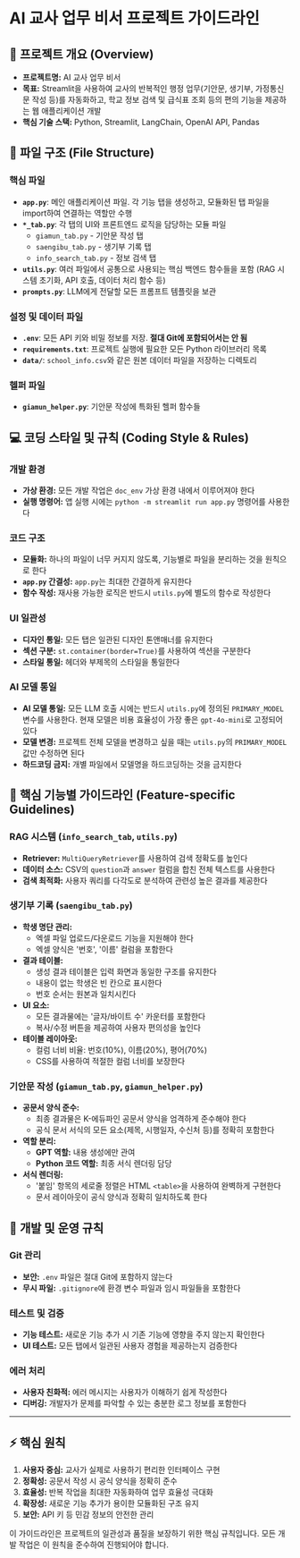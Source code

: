 # AI 교사 업무 비서 프로젝트 가이드라인

## 📖 프로젝트 개요 (Overview)

- **프로젝트명:** AI 교사 업무 비서
- **목표:** Streamlit을 사용하여 교사의 반복적인 행정 업무(기안문, 생기부, 가정통신문 작성 등)를 자동화하고, 학교 정보 검색 및 급식표 조회 등의 편의 기능을 제공하는 웹 애플리케이션 개발
- **핵심 기술 스택:** Python, Streamlit, LangChain, OpenAI API, Pandas

## 📁 파일 구조 (File Structure)

### 핵심 파일
- **`app.py`**: 메인 애플리케이션 파일. 각 기능 탭을 생성하고, 모듈화된 탭 파일을 import하여 연결하는 역할만 수행
- **`*_tab.py`**: 각 탭의 UI와 프론트엔드 로직을 담당하는 모듈 파일
  - `giamun_tab.py` - 기안문 작성 탭
  - `saengibu_tab.py` - 생기부 기록 탭
  - `info_search_tab.py` - 정보 검색 탭
- **`utils.py`**: 여러 파일에서 공통으로 사용되는 핵심 백엔드 함수들을 포함 (RAG 시스템 초기화, API 호출, 데이터 처리 함수 등)
- **`prompts.py`**: LLM에게 전달할 모든 프롬프트 템플릿을 보관

### 설정 및 데이터 파일
- **`.env`**: 모든 API 키와 비밀 정보를 저장. **절대 Git에 포함되어서는 안 됨**
- **`requirements.txt`**: 프로젝트 실행에 필요한 모든 Python 라이브러리 목록
- **`data/`**: `school_info.csv`와 같은 원본 데이터 파일을 저장하는 디렉토리

### 헬퍼 파일
- **`giamun_helper.py`**: 기안문 작성에 특화된 헬퍼 함수들

## 💻 코딩 스타일 및 규칙 (Coding Style & Rules)

### 개발 환경
- **가상 환경:** 모든 개발 작업은 `doc_env` 가상 환경 내에서 이루어져야 한다
- **실행 명령어:** 앱 실행 시에는 `python -m streamlit run app.py` 명령어를 사용한다

### 코드 구조
- **모듈화:** 하나의 파일이 너무 커지지 않도록, 기능별로 파일을 분리하는 것을 원칙으로 한다
- **`app.py` 간결성:** `app.py`는 최대한 간결하게 유지한다
- **함수 작성:** 재사용 가능한 로직은 반드시 `utils.py`에 별도의 함수로 작성한다

### UI 일관성
- **디자인 통일:** 모든 탭은 일관된 디자인 톤앤매너를 유지한다
- **섹션 구분:** `st.container(border=True)`를 사용하여 섹션을 구분한다
- **스타일 통일:** 헤더와 부제목의 스타일을 통일한다

### AI 모델 통일
- **AI 모델 통일:** 모든 LLM 호출 시에는 반드시 `utils.py`에 정의된 `PRIMARY_MODEL` 변수를 사용한다. 현재 모델은 비용 효율성이 가장 좋은 `gpt-4o-mini`로 고정되어 있다
- **모델 변경:** 프로젝트 전체 모델을 변경하고 싶을 때는 `utils.py`의 `PRIMARY_MODEL` 값만 수정하면 된다
- **하드코딩 금지:** 개별 파일에서 모델명을 하드코딩하는 것을 금지한다

## 🎯 핵심 기능별 가이드라인 (Feature-specific Guidelines)

### RAG 시스템 (`info_search_tab`, `utils.py`)
- **Retriever:** `MultiQueryRetriever`를 사용하여 검색 정확도를 높인다
- **데이터 소스:** CSV의 `question`과 `answer` 컬럼을 합친 전체 텍스트를 사용한다
- **검색 최적화:** 사용자 쿼리를 다각도로 분석하여 관련성 높은 결과를 제공한다

### 생기부 기록 (`saengibu_tab.py`)
- **학생 명단 관리:**
  - 엑셀 파일 업로드/다운로드 기능을 지원해야 한다
  - 엑셀 양식은 '번호', '이름' 컬럼을 포함한다
- **결과 테이블:**
  - 생성 결과 테이블은 입력 화면과 동일한 구조를 유지한다
  - 내용이 없는 학생은 빈 칸으로 표시한다
  - 번호 순서는 원본과 일치시킨다
- **UI 요소:**
  - 모든 결과물에는 '글자/바이트 수' 카운터를 포함한다
  - 복사/수정 버튼을 제공하여 사용자 편의성을 높인다
- **테이블 레이아웃:**
  - 컬럼 너비 비율: 번호(10%), 이름(20%), 평어(70%)
  - CSS를 사용하여 적절한 컬럼 너비를 보장한다

### 기안문 작성 (`giamun_tab.py`, `giamun_helper.py`)
- **공문서 양식 준수:**
  - 최종 결과물은 K-에듀파인 공문서 양식을 엄격하게 준수해야 한다
  - 공식 문서 서식의 모든 요소(제목, 시행일자, 수신처 등)를 정확히 포함한다
- **역할 분리:**
  - **GPT 역할:** 내용 생성에만 관여
  - **Python 코드 역할:** 최종 서식 렌더링 담당
- **서식 렌더링:**
  - '붙임' 항목의 세로줄 정렬은 HTML `<table>`을 사용하여 완벽하게 구현한다
  - 문서 레이아웃이 공식 양식과 정확히 일치하도록 한다

## 🔧 개발 및 운영 규칙

### Git 관리
- **보안:** `.env` 파일은 절대 Git에 포함하지 않는다
- **무시 파일:** `.gitignore`에 환경 변수 파일과 임시 파일들을 포함한다

### 테스트 및 검증
- **기능 테스트:** 새로운 기능 추가 시 기존 기능에 영향을 주지 않는지 확인한다
- **UI 테스트:** 모든 탭에서 일관된 사용자 경험을 제공하는지 검증한다

### 에러 처리
- **사용자 친화적:** 에러 메시지는 사용자가 이해하기 쉽게 작성한다
- **디버깅:** 개발자가 문제를 파악할 수 있는 충분한 로그 정보를 포함한다

---

## ⚡ 핵심 원칙

1. **사용자 중심:** 교사가 실제로 사용하기 편리한 인터페이스 구현
2. **정확성:** 공문서 작성 시 공식 양식을 정확히 준수
3. **효율성:** 반복 작업을 최대한 자동화하여 업무 효율성 극대화
4. **확장성:** 새로운 기능 추가가 용이한 모듈화된 구조 유지
5. **보안:** API 키 등 민감 정보의 안전한 관리

이 가이드라인은 프로젝트의 일관성과 품질을 보장하기 위한 핵심 규칙입니다. 모든 개발 작업은 이 원칙을 준수하여 진행되어야 합니다.